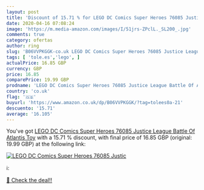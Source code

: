 ```yaml
---
layout: post
title: 'Discount of 15.71 % for LEGO DC Comics Super Heroes 76085 Justic'
date: 2020-04-16 07:08:24
image: 'https://m.media-amazon.com/images/I/51jrs-ZPclL._SL200_.jpg'
comments: true
category: ofertas
author: ring
slug: 'B06VVPKGGK-co.uk LEGO DC Comics Super Heroes 76085 Justice League Battle...'
tags: [ 'tole.es','lego', ]
actualPrice: 16.85 GBP
currency: GBP
price: 16.85
comparePrice: 19.99 GBP
prodname: 'LEGO DC Comics Super Heroes 76085 Justice League Battle Of Atlantis Toy'
country: 'co.uk'
flag: '🇬🇧'
buyurl: 'https://www.amazon.co.uk/dp/B06VVPKGGK/?tag=tolees0a-21'
descuento: '15.71'
average: '16.105'
---
```


You've got [LEGO DC Comics Super Heroes 76085 Justice League Battle Of Atlantis Toy](https://www.amazon.co.uk/dp/B06VVPKGGK/?tag=tolees0a-21) with a  15.71 % discount, with final price of 16.85 GBP (original: 19.99 GBP) at the following link:

[![LEGO DC Comics Super Heroes 76085 Justic](https://m.media-amazon.com/images/I/51jrs-ZPclL._SL200_.jpg)](https://www.amazon.co.uk/dp/B06VVPKGGK/?tag=tolees0a-21)

ℹ️:


[🛒 Check the deal!!](https://www.amazon.co.uk/dp/B06VVPKGGK/?tag=tolees0a-21)
